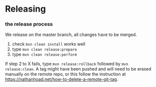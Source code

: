 Releasing
========

### the release process

We release on the master branch, all changes have to be merged.

1. check `mvn clean install` works well
2. type `mvn clean release:prepare`
3. type `mvn clean release:perform`

If step 2 to X fails, type `mvn release:rollback` followed by `mvn release:clean`. A tag might have been pushed and will need to be erased manually on the remote repo, or this follow the instruction at https://nathanhoad.net/how-to-delete-a-remote-git-tag.
